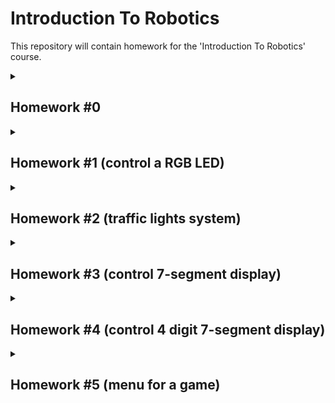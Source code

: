 # Introduction To Robotics
This repository will contain homework for the 'Introduction To Robotics' course.

<details><summary>

## Homework #0
</summary>
Create this repository and readme file.
</details>

<details><summary>

## Homework #1 (control a RGB LED)
</summary>

#### Technical Task
Use a separate potentiometer in controlling each of the color of the RGB led (Red,Green and Blue).  The control must be done with digital electronics (you must read the value of the potentiometer with Arduino, and write a mapped value to each of the pins connected to the led.
#### Components
- RBG  LED  (1  minimum)
- potentiometers  (3  minimum)
- resistors and wires (per logic)
#### Solution
The code is in [Homework#1](/Homework%231.ino) file.
![20221023_125728](https://user-images.githubusercontent.com/68808448/197386955-a1887642-728a-4b61-8830-561f313b14e1.jpg)
#### Demo
A short working demo video can be viewed [here](https://youtu.be/DBqDh8HWV-k).
</details>

<details><summary>

## Homework #2 (traffic lights system)
</summary>

#### Technical Task
The task is building the traffic lights for a crosswalk. You will use 2 LEDs to represent the traffic lights for people (red and green) and 3 LEDs to represent the traffic lights for cars (red, yellow and green). See the states it needs to go through.
##### The system has the following states:
- **State 1** (default, reinstated after state 4 ends): green light for cars,
red light for people, no sounds. Duration: indefinite, changed by
pressing the button.
- **State 2** (initiated by counting down 8 seconds after a button press):
the light should be yellow for cars, red for people and no sounds.
Duration: 3 seconds.
- **State 3** (initiated after state 2 ends): red for cars, green for people
and a beeping sound from the buzzer at a constant interval. Duration:
8 seconds.
- **State 4** (initiated after state 3 ends): red for cars, blinking green
for people and a beeping sound from the buzzer, at a constant interval,
faster than the beeping in state 3. This state should last 4
seconds.

**Pressing the button in any state other than state 1 should NOT yield any actions.**

#### Components
- 5 LEDs (2 red, 1 yellow, 2 green)
- 1 button
- 1 buzzer
- resistors and wires (per logic)

#### Solution
The code is in [Homework#2](/Homework%232.ino) file.
![20221103_151857](https://user-images.githubusercontent.com/68808448/199736406-39c27415-c604-4474-aefb-6cd1624395b6.jpg)

#### Drawing
![image](https://user-images.githubusercontent.com/68808448/199742042-4492618f-a33f-4384-9c56-389bda4d8e3a.png)


#### Demo
A short working demo video can be viewed [here](https://www.youtube.com/watch?v=LWrGxgL1uvg).
</details>


<details><summary>

## Homework #3 (control 7-segment display)
</summary>

#### Technical Task
The task is to use the joystick to control the position of
the segment and ”draw” on the display. The movement between segments
should be natural (meaning they should jump from the current position
only to neighbors, but without passing through ”walls”.
##### The system has the following states:
- **State 1** (default, but also initiated after a button press in State
2): Current position blinking. Can use the joystick to move from
one position to neighbors. Short pressing the button toggles state 2. Long pressing the button in state 1 resets the entire display by
turning all the segments OFF and moving the current position to the
decimal point.
- **State 2** (initiated after a button press in State 1): The current
segment stops blinking, adopting the state of the segment before
selection (ON or OFF). Toggling the X (or Y, you chose) axis should
change the segment state from ON to OFF or from OFF to ON.
Clicking the joystick should save the segment state and exit back to
state 1.
  
|Current segment| UP | DOWN | LEFT | Right|
|:---:|:---:|:---:|:---:|:---:|
**a** |N/A| g |f |b
**b** | a | g| f| N/A
**c**|g|d |e| dp|
**d**|g| N/A| e| c
**e**|g| d| N/A| c
**f**|a| g| N/A| b
**g**|a| d| N/A| N/A
**dp**|N/A| N/A| c| N/A
  
**Long pressing the button to reset should only be available in State 1.**

 **Joystick movements should be done with toggle.**
  
#### Components
- 1 7-segment display
- 1 joystick
- resistors and wires (per logic)

#### Solution
The code is in [Homework#3](/Homework%233.ino) file.
![20221110_142243](https://user-images.githubusercontent.com/68808448/201099821-1e100155-d85d-4f08-abcf-35ffee772819.jpg)
  
#### Demo
A short working demo video can be viewed [here](https://www.youtube.com/watch?v=WQOvGhVXPyQ).
</details>


<details><summary>

## Homework #4 (control 4 digit 7-segment display)
</summary>

#### Technical Task
The task is to use the joystick to move through the 4 digit 7
segment displays digits, press the button to lock in on the current digit
and use the other axis to increment or decrement the number. Keep the
button pressed in the first state to reset all the digit values and the current position to the
first digit.
##### The system has the following states:
- **State 1** you can use a joystick axis to cycle through the 4 digits;
using the other axis does nothing. A blinking decimal point shows
the current digit position. When pressing the button, you lock in on
the selected digit and enter the state 2.
- **State 2** in this state, the decimal point stays always on, no
longer blinking and you can no longer use the axis to cycle through
the 4 digits. Instead, using the other axis, you can increment on
decrement the number on the current digit in hex. Pressing the button again returns you to the
previous state. Also, keep in mind that when changing the number,
you must increment it for each joystick movement - it should not
work continuosly increment if you keep the joystick in one position.

#### Components
- 1 joystick
- 1 74hc595 shift register
- 1 4 digit 7-segment display
- resistors and wires (per logic)

#### Solution
The code is in [Homework#4](/Homework%234.ino) file.
![20221113_180437 1](https://user-images.githubusercontent.com/68808448/201532327-6bfa0f22-fbcc-4334-a015-17beab09ecd8.jpg)
  ![image](https://user-images.githubusercontent.com/68808448/201532489-37fcea45-10d1-4b39-9f8b-09434ad90a5c.png)
![image](https://user-images.githubusercontent.com/68808448/201532492-7040cc04-36a4-4819-b522-2f813013d234.png)



#### Demo
A short working demo video can be viewed [here](https://www.youtube.com/watch?v=8Rd4nDbRTFU).
</details>

<details><summary>

## Homework #5 (menu for a game)
</summary>

#### Technical Task
Use an LCD and LED matrix to make the menu for a game. You should be able to scroll on the LCD with the joystick.

The menu should include the following functionality:
1. When powering up a game, a greeting message should be shown for a few moments.
2. Should contain roughly the following categories:
   - Start game, starts the initial level of your game
   - Highscore: Initially, we have 0. Update it when the game is done. Highest possible score should be achieved by starting at a higher level. Save the top 5+ values in EEPROM with name and score.
   - Settings:
      - Enter name. The name should be shown in highscore.
      - Starting level: Set the starting level value. The idea is to be able to start from a higher level as well. Can be replaced with difficulty.
      - LCD contrast control (optional, it replaces the potentiometer). Save it to eeprom.
      - LCD brightness control (mandatory, must change LED wire that’s directly connected to 5v). Save it to eeprom.
      - Matrix brightness control (see function setIntensity from the ledControl library). Save it to eeprom.
      - Sounds on or off. Save it to eeprom.
      - Extra stuff can include items specific to the game mechanics, or other settings such as chosen theme song etc. Again, save it to eeprom.
    - About: should include details about the creator(s) of the game. At least game name, author and github link or user (use scrolling text?)
    - How to play: short and informative description
3. While playing the game, display all relevant info:
   - Lives
   - Level
   - Score
   - Time?
   - Player name?
   - etc.
4. Upon game ending:
   - Screen 1: a message such as ”Congratulations on reaching level/score X”. ”You did better than y people.” etc. Switches to screen 2 upon interaction (button press) or after a few moments.
   - Screen 2: display relevant game info: score, time, lives left etc. Must inform player if he/she beat the highscore. This menu should only be closed by the player, pressing a button.


Components:
- 1 joystick
- 1 LCD 
- 1 LED matrix
- 1 buzzer
- wires and resistors

#### Solution
The code is in [Homework#5](/Homework%235) folder.
![20221208_162328](https://user-images.githubusercontent.com/68808448/206479034-55755640-9d06-40f0-b91c-d6913266d96f.jpg)
#### Demo
A short working demo video can be viewed [here](https://youtu.be/nGkxko4q5Vk).
</details>
